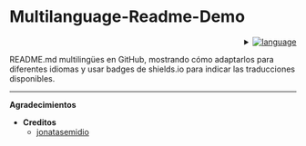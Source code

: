 # Multilanguage-Readme-Demo

<div align='right'>
   <details>
      <summary>
         <a href="#">
            <img alt="language" src="https://img.shields.io/badge/Languages-brightgreen?style=social&logo=googletranslate&labelColor=%23151515&color=%230866FF">
         </a>   
      </summary>
      <br>
      <a href="#">
         <img alt="es_ES" src="https://img.shields.io/badge/Espa%C3%B1ol-brightgreen?style=flat-square&logo=70px&label=%F0%9F%87%AA%F0%9F%87%B8&labelColor=%23151515&color=%230866FF">
      </a>
      <br>      
      <a href="https://github.com/DaniDeDos/Multilanguage-Readme-Demo/tree/main">
         <img alt="us_US" src="https://img.shields.io/badge/Ingl%C3%A9s%20|-brightgreen?style=flat-square&label=%F0%9F%87%BA%F0%9F%87%B2&labelColor=%23151515&color=%230866FF">
      </a>
      <br>
   </details>
</div>

README.md multilingües en GitHub, mostrando cómo adaptarlos para diferentes idiomas y usar badges de shields.io para indicar las traducciones disponibles.

---

**Agradecimientos**

   - **Creditos**
      + [jonatasemidio](https://github.com/jonatasemidio/multilanguage-readme-pattern/tree/master)
<!--
   - **Special thanks to**
      + [jonatasemidio](https://github.com/jonatasemidio/multilanguage-readme-pattern/tree/master)
